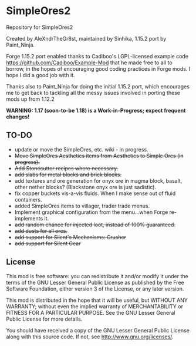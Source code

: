 SimpleOres2
==========

Repository for SimpleOres2

Created by AleXndrTheGr8st, maintained by Sinhika, 1.15.2 port by Paint_Ninja.

Forge 1.15.2 port enabled thanks to Cadiboo's LGPL-licensed example code 
<https://github.com/Cadiboo/Example-Mod> that he made free to all to borrow, 
in the hopes of encouraging good coding practices in
Forge mods. I hope I did a good job with it. 

Thanks also to Paint_Ninja for doing the initial 1.15.2 port, which encourages
me to get back to tackling all the messy issues involved in porting these
mods up from 1.12.2

**WARNING: 1.17 (soon-to-be 1.18) is a Work-in-Progress; expect frequent changes!**

TO-DO
-----
* update or move the SimpleOres, etc. wiki - in progress.
* <s>Move SimpleOres Aesthetics items from Aesthetics to Simple Ores (in progress).</s>
* <s>Add Stonecutter recipes where necessary.</s>
* <s>add slabs for metal blocks and brick blocks.</s>
* add textures and ore generation for onyx ore in magma block, basalt, other nether blocks? (Blackstone onyx ore is just sadistic).
* fix copper buckets vis-a-vis fluids. When I make sense out of fluid containers.
* added SimpleOres items to villager, trader trade menus.
* Implement graphical configuration from the menu...when Forge re-implements it.
* <s>add random chance for injected loot, instead of 100% guaranteed.</s>
* <s>add dusts for all ores.</s>
* <s>add support for Silent's Mechanisms: Crusher</s>
* <s>add support for Silent Gear</s>



License
-------

This mod is free software: you can redistribute it and/or modify it under the
terms of the GNU Lesser General Public License as published by the Free
Software Foundation, either version 3 of the License, or any later version.

This mod is distributed in the hope that it will be useful, but WITHOUT ANY
WARRANTY; without even the implied warranty of MERCHANTABILITY or FITNESS FOR A
PARTICULAR PURPOSE.  See the GNU Lesser General Public License for more
details.

You should have received a copy of the GNU Lesser General Public License along
with this source code.  If not, see <http://www.gnu.org/licenses/>.
